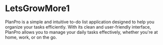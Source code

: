 # LetsGrowMore1
PlanPro is a simple and intuitive to-do list application designed to help you organize your tasks efficiently. With its clean and user-friendly interface, PlanPro allows you to manage your daily tasks effectively, whether you're at home, work, or on the go.
